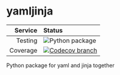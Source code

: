 # yamljinja


|Service|Status|
| -------------: | :---- |
| Testing        | ![Python package](https://github.com/tahini-dev/yamljinja/workflows/Python%20package/badge.svg) |
| Coverage       | [![Codecov branch](https://img.shields.io/codecov/c/github/tahini-dev/yamljinja/master.svg)](https://codecov.io/gh/tahini-dev/yamljinja) |


Python package for yaml and jinja together
